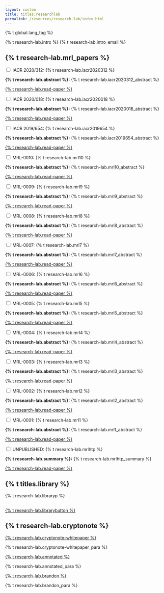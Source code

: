 ```yaml
---
layout: custom
title: titles.researchlab
permalink: /resources/research-lab/index.html
---
```

{% t global.lang_tag %}
<div class="container description">
    <p>{% t research-lab.intro %} {% t research-lab.intro_email %}</p>
</div>
<section class="container">
    <div class="row">
        <!-- left two-thirds block-->
        <div class="left two-thirds col-lg-8 col-md-8 col-sm-8 col-xs-12">
            <div class="info-block research-paper">
                <div class="row center-xs">
                    <div class="col"><h2>{% t research-lab.mrl_papers %}</h2></div>
                </div>
                <div class="tab">
                    <input id="tab-2020312" type="checkbox" name="tabs" class="accordion">
                    <label for="tab-2020312" class="accordion">IACR 2020/312: {% t research-lab.iacr2020312 %}</label>
                    <div class="tab-content">
                        <p><strong>{% t research-lab.abstract %}:</strong> {% t research-lab.iacr2020312_abstract %}</p>
                        <div class="center-xs">
                            <p><a class="btn-link btn-auto btn-primary" target="_blank" rel="noreferrer noopener" href="https://eprint.iacr.org/2020/312">{% t research-lab.read-paper %}</a></p>
                        </div>
                    </div>
                </div>
                <div class="tab">
                    <input id="tab-2020018" type="checkbox" name="tabs" class="accordion">
                    <label for="tab-2020018" class="accordion">IACR 2020/018: {% t research-lab.iacr2020018 %}</label>
                    <div class="tab-content">
                        <p><strong>{% t research-lab.abstract %}:</strong> {% t research-lab.iacr2020018_abstract %}</p>
                        <div class="center-xs">
                            <p><a class="btn-link btn-auto btn-primary" target="_blank" rel="noreferrer noopener" href="https://eprint.iacr.org/2020/018">{% t research-lab.read-paper %}</a></p>
                        </div>
                    </div>
                </div>
                <div class="tab">
                    <input id="tab-2019654" type="checkbox" name="tabs" class="accordion">
                    <label for="tab-2019654" class="accordion">IACR 2019/654: {% t research-lab.iacr2019654 %}</label>
                    <div class="tab-content">
                        <p><strong>{% t research-lab.abstract %}:</strong> {% t research-lab.iacr2019654_abstract %}</p>
                        <div class="center-xs">
                            <p><a class="btn-link btn-auto btn-primary" target="_blank" rel="noreferrer noopener" href="https://eprint.iacr.org/2019/654">{% t research-lab.read-paper %}</a></p>
                        </div>
                    </div>
                </div>
                <div class="tab">
                    <input id="tab-11" type="checkbox" name="tabs" class="accordion">
                    <label for="tab-11" class="accordion">MRL-0010: {% t research-lab.mrl10 %}</label>
                    <div class="tab-content">
                        <p><strong>{% t research-lab.abstract %}:</strong> {% t research-lab.mrl10_abstract %}</p>
                        <div class="center-xs">
                           <p><a class="btn-link btn-auto btn-primary" target="_blank" rel="noreferrer noopener" href="{{site.baseurl}}/resources/research-lab/pubs/MRL-0010.pdf">{% t research-lab.read-paper %}</a></p>
                        </div>
                    </div>
                </div>
                <div class="tab">
                    <input id="tab-10" type="checkbox" name="tabs" class="accordion">
                    <label for="tab-10" class="accordion">MRL-0009: {% t research-lab.mrl9 %}</label>
                    <div class="tab-content">
                        <p><strong>{% t research-lab.abstract %}:</strong> {% t research-lab.mrl9_abstract %}</p>
                        <div class="center-xs">
                            <p><a class="btn-link btn-auto btn-primary" target="_blank" rel="noreferrer noopener" rel="noreferrer noopener" href="{{site.baseurl}}/resources/research-lab/pubs/MRL-0009.pdf">{% t research-lab.read-paper %}</a></p>
                        </div>
                    </div>
                </div>
                <div class="tab">
                    <input id="tab-9" type="checkbox" name="tabs" class="accordion">
                    <label for="tab-9" class="accordion">MRL-0008: {% t research-lab.mrl8 %}</label>
                    <div class="tab-content">
                        <p><strong>{% t research-lab.abstract %}:</strong> {% t research-lab.mrl8_abstract %}</p>
                        <div class="center-xs">
                            <p><a class="btn-link btn-auto btn-primary" target="_blank" rel="noreferrer noopener" target="_blank" rel="noreferrer noopener" href="{{site.baseurl}}/resources/research-lab/pubs/MRL-0008.pdf">{% t research-lab.read-paper %}</a></p>
                            </div>
                    </div>
                </div>
                <div class="tab">
                    <input id="tab-8" type="checkbox" name="tabs" class="accordion">
                    <label for="tab-8" class="accordion">MRL-0007: {% t research-lab.mrl7 %}</label>
                    <div class="tab-content">
                        <p><strong>{% t research-lab.abstract %}:</strong> {% t research-lab.mrl7_abstract %}</p>
                        <div class="center-xs">
                            <p><a class="btn-link btn-auto btn-primary" target="_blank" rel="noreferrer noopener" target="_blank" rel="noreferrer noopener" href="{{site.baseurl}}/resources/research-lab/pubs/MRL-0007.pdf">{% t research-lab.read-paper %}</a></p>
                        </div>
                    </div>
                </div>
                <div class="tab">
                    <input id="tab-7" type="checkbox" name="tabs" class="accordion">
                    <label for="tab-7" class="accordion">MRL-0006: {% t research-lab.mrl6 %}</label>
                    <div class="tab-content">
                        <p><strong>{% t research-lab.abstract %}:</strong> {% t research-lab.mrl6_abstract %}</p>
                        <div class="center-xs">
                            <p><a class="btn-link btn-auto btn-primary" target="_blank" rel="noreferrer noopener" href="{{site.baseurl}}/resources/research-lab/pubs/MRL-0006.pdf">{% t research-lab.read-paper %}</a></p>
                        </div>
                    </div>
                </div>
                <div class="tab">
                    <input id="tab-6" type="checkbox" name="tabs" class="accordion">
                    <label for="tab-6" class="accordion">MRL-0005: {% t research-lab.mrl5 %}</label>
                    <div class="tab-content">
                        <p><strong>{% t research-lab.abstract %}:</strong> {% t research-lab.mrl5_abstract %}</p>
                        <div class="center-xs">
                            <p><a class="btn-link btn-auto btn-primary" target="_blank" rel="noreferrer noopener" href="{{site.baseurl}}/resources/research-lab/pubs/MRL-0005.pdf">{% t research-lab.read-paper %}</a></p>
                        </div>
                    </div>
                </div>
                <div class="tab">
                    <input id="tab-5" type="checkbox" name="tabs" class="accordion">
                    <label for="tab-5" class="accordion">MRL-0004: {% t research-lab.mrl4 %}</label>
                    <div class="tab-content">
                        <p><strong>{% t research-lab.abstract %}:</strong> {% t research-lab.mrl4_abstract %}</p>
                            <div class="center-xs">
                                <p><a class="btn-link btn-auto btn-primary" target="_blank" rel="noreferrer noopener" href="{{site.baseurl}}/resources/research-lab/pubs/MRL-0004.pdf">{% t research-lab.read-paper %}</a></p>
                            </div>
                    </div>
                </div>
                <div class="tab">
                    <input id="tab-4" type="checkbox" name="tabs" class="accordion">
                    <label for="tab-4" class="accordion">MRL-0003: {% t research-lab.mrl3 %}</label>
                    <div class="tab-content">
                        <p><strong>{% t research-lab.abstract %}:</strong> {% t research-lab.mrl3_abstract %}</p>
                            <div class="center-xs">
                                <p><a class="btn-link btn-auto btn-primary" target="_blank" rel="noreferrer noopener" href="{{site.baseurl}}/resources/research-lab/pubs/MRL-0003.pdf">{% t research-lab.read-paper %}</a></p>
                            </div>
                    </div>
                </div>
                <div class="tab">
                    <input id="tab-3" type="checkbox" name="tabs" class="accordion">
                    <label for="tab-3" class="accordion">MRL-0002: {% t research-lab.mrl2 %}</label>
                    <div class="tab-content">
                        <p><strong>{% t research-lab.abstract %}:</strong> {% t research-lab.mrl2_abstract %}</p>
                            <div class="center-xs">
                                <p><a class="btn-link btn-auto btn-primary" target="_blank" rel="noreferrer noopener" href="{{site.baseurl}}/resources/research-lab/pubs/MRL-0002.pdf">{% t research-lab.read-paper %}</a></p>
                            </div>
                    </div>
                </div>
                <div class="tab">
                    <input id="tab-2" type="checkbox" name="tabs" class="accordion">
                    <label for="tab-2" class="accordion">MRL-0001: {% t research-lab.mrl1 %}</label>
                    <div class="tab-content">
                        <p><strong>{% t research-lab.abstract %}:</strong> {% t research-lab.mrl1_abstract %}</p>
                            <div class="center-xs">
                                <p><a class="btn-link btn-auto btn-primary" target="_blank" rel="noreferrer noopener" href="{{site.baseurl}}/resources/research-lab/pubs/MRL-0001.pdf">{% t research-lab.read-paper %}</a></p>
                            </div>
                    </div>
                </div>
                <div class="tab">
                    <input id="tab-1" type="checkbox" name="tabs" class="accordion">
                    <label for="tab-1" class="accordion">UNPUBLISHED: {% t research-lab.mrlhtp %}</label>
                    <div class="tab-content">
                        <p><strong>{% t research-lab.summary %}:</strong> {% t research-lab.mrlhtp_summary %}</p>
                            <div class="center-xs">
                                <p><a class="btn-link btn-auto btn-primary" target="_blank" rel="noreferrer noopener" href="{{site.baseurl}}/resources/research-lab/pubs/ge_fromfe.pdf">{% t research-lab.read-paper %}</a></p>
                            </div>
                    </div>
                </div>
            </div>
        </div>
        <!-- end left two-thirds block-->
        <!-- right one-third block-->
        <div class="right one-third col-lg-4 col-md-4 col-sm-12 col-xs-12">
            <div class="sidebar col-sm-12 col-xs-12">
                <div class="info-block">
                    <div class="row">
                        <div class="col">
                            <h2>{% t titles.library %}</h2>
                            <div>
                                <p>{% t research-lab.libraryp %}</p><br>
                                <div class="center-xs">
                                    <a class="btn-link btn-auto btn-primary" href="{{ site.baseurl }}/library/">{% t research-lab.librarybutton %}</a>
                                </div>
                            </div>
                        </div>
                    </div>
                </div>
                <div class="info-block">
                    <div class="row">
                        <div class="col">
                            <h2>{% t research-lab.cryptonote %}</h2>
                            <div class="whitepaper">
                                <a href="https://cryptonote.org/whitepaper.pdf">{% t research-lab.cryptonote-whitepaper %}</a>
                                <p>{% t research-lab.cryptonote-whitepaper_para %}</p>
                            </div>
                            <div class="whitepaper">
                                <a href="{{site.baseurl}}/resources/research-lab/pubs/whitepaper_annotated.pdf">{% t research-lab.annotated %}</a>
                                <p>{% t research-lab.annotated_para %}</p>
                            </div>
                            <div class="whitepaper">
                                <a href="{{site.baseurl}}/resources/research-lab/pubs/whitepaper_review.pdf">{% t research-lab.brandon %}</a>
                                <p>{% t research-lab.brandon_para %}</p>
                            </div>
                        </div>
                    </div>
                </div>
            </div>
        </div>
        <!-- end right one-third block-->
    </div>
</section>
